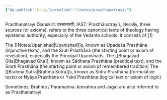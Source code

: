 ```yaml
---
{"dg-publish":true,"permalink":"/notes/prasthanatrayi/"}
---
```



Prasthanatrayi (Sanskrit: प्रस्थानत्रयी, IAST: Prasthānatrayī), literally, three sources (or axioms), refers to the three canonical texts of theology having epistemic authority, especially of the Vedanta schools. It consists of:[1]

The [[Notes/Upanishad\|Upanishad]]s, known as Upadeśa Prasthāna (injunctive texts), and the Śruti Prasthāna (the starting point or axiom of revelation), especially the Principal Upanishads.
The [[Bhagavad Gita\|Bhagavad Gita]], known as Sādhana Prasthāna (practical text), and the Smṛti Prasthāna (the starting point or axiom of remembered tradition)
The [[Brahma Sutra\|Brahma Sutra]]s, known as Sūtra Prasthāna (formulative texts) or Nyāya Prasthāna or Yukti Prasthāna (logical text or axiom of logic)

Sometimes, 
Brahma / Paramatma
Jeevatma and 
Jagat 
are also referred to as Prasthanatrayi